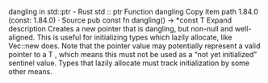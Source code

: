 dangling in std::ptr - Rust
std
::
ptr
Function
dangling
Copy item path
1.84.0 (const: 1.84.0)
·
Source
pub const fn dangling<T>() ->
*const T
Expand description
Creates a new pointer that is dangling, but non-null and well-aligned.
This is useful for initializing types which lazily allocate, like
Vec::new
does.
Note that the pointer value may potentially represent a valid pointer to
a
T
, which means this must not be used as a “not yet initialized”
sentinel value. Types that lazily allocate must track initialization by
some other means.
